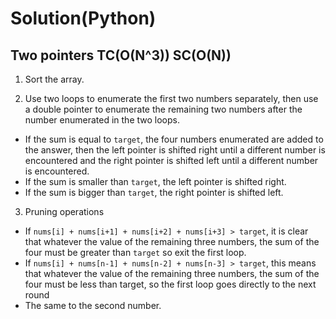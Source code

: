 # Solution(Python)

## Two pointers TC(O(N^3)) SC(O(N))

1. Sort the array.

2. Use two loops to enumerate the first two numbers separately, then use a double pointer to enumerate the remaining two numbers after the number enumerated in the two loops.
- If the sum is equal to `target`, the four numbers enumerated are added to the answer, then the left pointer is shifted right until a different number is encountered and the right pointer is shifted left until a different number is encountered.
- If the sum is smaller than `target`, the left pointer is shifted right.
- If the sum is bigger than `target`, the right pointer is shifted left.

3. Pruning operations
- If `nums[i] + nums[i+1] + nums[i+2] + nums[i+3] > target`, it is clear that whatever the value of the remaining three numbers, the sum of the four must be greater than `target` so exit the first loop.
- If `nums[i] + nums[n-1] + nums[n-2] + nums[n-3] > target`, this means that whatever the value of the remaining three numbers, the sum of the four must be less than target, so the first loop goes directly to the next round
- The same to the second number.